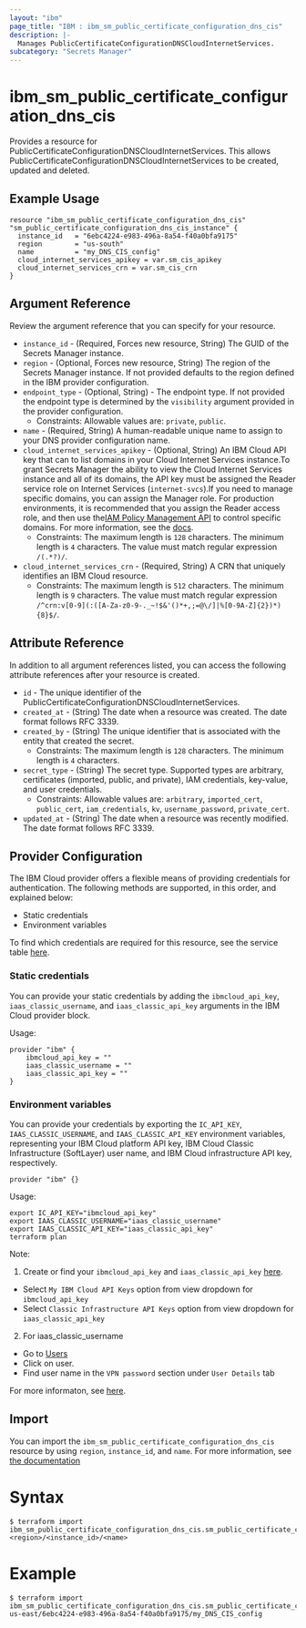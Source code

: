 ```yaml
---
layout: "ibm"
page_title: "IBM : ibm_sm_public_certificate_configuration_dns_cis"
description: |-
  Manages PublicCertificateConfigurationDNSCloudInternetServices.
subcategory: "Secrets Manager"
---
```


# ibm_sm_public_certificate_configuration_dns_cis

Provides a resource for PublicCertificateConfigurationDNSCloudInternetServices. This allows PublicCertificateConfigurationDNSCloudInternetServices to be created, updated and deleted.

## Example Usage

```hcl
resource "ibm_sm_public_certificate_configuration_dns_cis" "sm_public_certificate_configuration_dns_cis_instance" {
  instance_id   = "6ebc4224-e983-496a-8a54-f40a0bfa9175"
  region        = "us-south"
  name          = "my_DNS_CIS_config"
  cloud_internet_services_apikey = var.sm_cis_apikey
  cloud_internet_services_crn = var.sm_cis_crn
}
```

## Argument Reference

Review the argument reference that you can specify for your resource.

* `instance_id` - (Required, Forces new resource, String) The GUID of the Secrets Manager instance.
* `region` - (Optional, Forces new resource, String) The region of the Secrets Manager instance. If not provided defaults to the region defined in the IBM provider configuration.
* `endpoint_type` - (Optional, String) - The endpoint type. If not provided the endpoint type is determined by the `visibility` argument provided in the provider configuration.
  * Constraints: Allowable values are: `private`, `public`.
* `name` - (Required, String) A human-readable unique name to assign to your DNS provider configuration name.
* `cloud_internet_services_apikey` - (Optional, String) An IBM Cloud API key that can to list domains in your Cloud Internet Services instance.To grant Secrets Manager the ability to view the Cloud Internet Services instance and all of its domains, the API key must be assigned the Reader service role on Internet Services (`internet-svcs`).If you need to manage specific domains, you can assign the Manager role. For production environments, it is recommended that you assign the Reader access role, and then use the[IAM Policy Management API](https://cloud.ibm.com/apidocs/iam-policy-management#create-policy) to control specific domains. For more information, see the [docs](https://cloud.ibm.com/docs/secrets-manager?topic=secrets-manager-prepare-order-certificates#authorize-specific-domains).
  * Constraints: The maximum length is `128` characters. The minimum length is `4` characters. The value must match regular expression `/(.*?)/`.
* `cloud_internet_services_crn` - (Required, String) A CRN that uniquely identifies an IBM Cloud resource.
  * Constraints: The maximum length is `512` characters. The minimum length is `9` characters. The value must match regular expression `/^crn:v[0-9](:([A-Za-z0-9-._~!$&'()*+,;=@\/]|%[0-9A-Z]{2})*){8}$/`.

## Attribute Reference

In addition to all argument references listed, you can access the following attribute references after your resource is created.

* `id` - The unique identifier of the PublicCertificateConfigurationDNSCloudInternetServices.
* `created_at` - (String) The date when a resource was created. The date format follows RFC 3339.
* `created_by` - (String) The unique identifier that is associated with the entity that created the secret.
  * Constraints: The maximum length is `128` characters. The minimum length is `4` characters.
* `secret_type` - (String) The secret type. Supported types are arbitrary, certificates (imported, public, and private), IAM credentials, key-value, and user credentials.
  * Constraints: Allowable values are: `arbitrary`, `imported_cert`, `public_cert`, `iam_credentials`, `kv`, `username_password`, `private_cert`.
* `updated_at` - (String) The date when a resource was recently modified. The date format follows RFC 3339.

## Provider Configuration

The IBM Cloud provider offers a flexible means of providing credentials for authentication. The following methods are supported, in this order, and explained below:

- Static credentials
- Environment variables

To find which credentials are required for this resource, see the service table [here](https://cloud.ibm.com/docs/ibm-cloud-provider-for-terraform?topic=ibm-cloud-provider-for-terraform-provider-reference#required-parameters).

### Static credentials

You can provide your static credentials by adding the `ibmcloud_api_key`, `iaas_classic_username`, and `iaas_classic_api_key` arguments in the IBM Cloud provider block.

Usage:
```
provider "ibm" {
    ibmcloud_api_key = ""
    iaas_classic_username = ""
    iaas_classic_api_key = ""
}
```

### Environment variables

You can provide your credentials by exporting the `IC_API_KEY`, `IAAS_CLASSIC_USERNAME`, and `IAAS_CLASSIC_API_KEY` environment variables, representing your IBM Cloud platform API key, IBM Cloud Classic Infrastructure (SoftLayer) user name, and IBM Cloud infrastructure API key, respectively.

```
provider "ibm" {}
```

Usage:
```
export IC_API_KEY="ibmcloud_api_key"
export IAAS_CLASSIC_USERNAME="iaas_classic_username"
export IAAS_CLASSIC_API_KEY="iaas_classic_api_key"
terraform plan
```

Note:

1. Create or find your `ibmcloud_api_key` and `iaas_classic_api_key` [here](https://cloud.ibm.com/iam/apikeys).
  - Select `My IBM Cloud API Keys` option from view dropdown for `ibmcloud_api_key`
  - Select `Classic Infrastructure API Keys` option from view dropdown for `iaas_classic_api_key`
2. For iaas_classic_username
  - Go to [Users](https://cloud.ibm.com/iam/users)
  - Click on user.
  - Find user name in the `VPN password` section under `User Details` tab

For more informaton, see [here](https://registry.terraform.io/providers/IBM-Cloud/ibm/latest/docs#authentication).

## Import

You can import the `ibm_sm_public_certificate_configuration_dns_cis` resource by using `region`, `instance_id`, and `name`.
For more information, see [the documentation](https://cloud.ibm.com/docs/secrets-manager)

# Syntax
```
$ terraform import ibm_sm_public_certificate_configuration_dns_cis.sm_public_certificate_configuration_dns_cis <region>/<instance_id>/<name>
```

# Example
```
$ terraform import ibm_sm_public_certificate_configuration_dns_cis.sm_public_certificate_configuration_dns_cis us-east/6ebc4224-e983-496a-8a54-f40a0bfa9175/my_DNS_CIS_config
```
